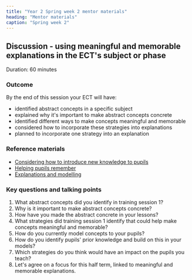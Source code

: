 ```yaml
---
title: "Year 2 Spring week 2 mentor materials"
heading: "Mentor materials"
caption: "Spring week 2"
---
```


## Discussion - using meaningful and memorable explanations in the ECT's subject or phase

Duration: 60 minutes

### Outcome

By the end of this session your ECT will have:

- identified abstract concepts in a specific subject 
- explained why it's important to make abstract concepts concrete 
- identified different ways to make concepts meaningful and memorable 
- considered how to incorporate these strategies into explanations 
- planned to incorporate one strategy into an explanation

### Reference materials

- [Considering how to introduce new knowledge to pupils](/teach-first/year-1-how-do-pupils-learn/autumn-week-2-ect-session-overview/) 
- [Helping pupils remember](/teach-first/year-1-how-do-pupils-learn/autumn-week-5-ect-session-overview/) 
- [Explanations and modelling](/teach-first/year-1-what-makes-classroom-practice-effective/spring-week-2-ect-session-overview/) 

### Key questions and talking points

1. What abstract concepts did you identify in training session 1?  
2. Why is it important to make abstract concepts concrete?  
3. How have you made the abstract concrete in your lessons?  
4. What strategies did training session 1 identify that could help make concepts meaningful and memorable?  
5. How do you currently model concepts to your pupils?  
6. How do you identify pupils' prior knowledge and build on this in your models?  
7. Which strategies do you think would have an impact on the pupils you teach?  
8. Let's agree on a focus for this half term, linked to meaningful and memorable explanations.